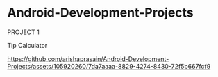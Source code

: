 # Android-Development-Projects

PROJECT 1

Tip Calculator


https://github.com/arishaprasain/Android-Development-Projects/assets/105920260/7da7aaaa-8829-4274-8430-72f5b667fcf9



